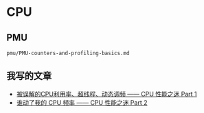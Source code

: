 # CPU

## PMU
```{toctree}
pmu/PMU-counters-and-profiling-basics.md
```

## 我写的文章
- [被误解的CPU利用率、超线程、动态调频 —— CPU 性能之迷 Part 1](https://blog.mygraphql.com/zh/notes/hw/hyper-threading/)
- [谁动了我的 CPU 频率 —— CPU 性能之迷 Part 2](https://blog.mygraphql.com/zh/notes/low-tec/kernel/cpu-frequency/)